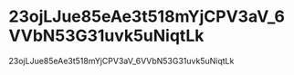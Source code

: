 # 23ojLJue85eAe3t518mYjCPV3aV_6VVbN53G31uvk5uNiqtLk
23ojLJue85eAe3t518mYjCPV3aV_6VVbN53G31uvk5uNiqtLk

